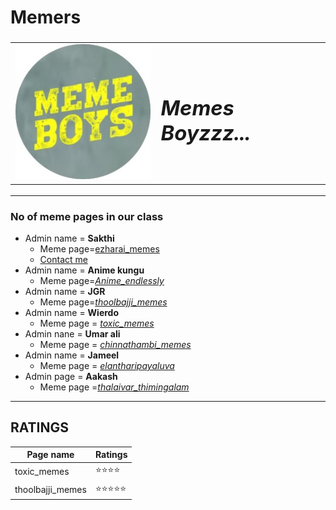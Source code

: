 # Memers
<!DOCTYPE html>
<html lang="en">
<head>
    <meta charset="UTF-8">
    <meta http-equiv="X-UA-Compatible" content="IE=edge">
    <meta name="viewport" content="width=device-width, initial-scale=1.0">
    <title>GOKUL</title>
</head>
<body>
   <h3> <table cellspacing="20">
        <tr>
            <td><img class="fit-picture" src="Mm.jpg" alt="naanum and kunjukal"></td>
            <td> <h1><em>Memes Boyzzz...</em></h1>
            </td>
        </tr>
    </table>
    </h3>
    <hr size="5" noshade>
    <h3>No of meme pages in our class</h3>
    <ul>
        <li>Admin name = <strong>Sakthi</strong> 
            <ul>
                <li>Meme page=<a href="https://www.instagram.com/ezharai_memes/">ezharai_memes</a></li>
                <li><a href="sakthi.html">Contact me</a></li>
            </ul>
        </li>
        <li>Admin name = <strong>Anime kungu</strong>
            <ul>
                <li>Meme page=<a href="https://www.instagram.com/anime_endlessly/"><em>Anime_endlessly</em></a></li>
            </ul>
        </li>
        <li>Admin name = <strong>JGR</strong>
            <ul>
                <li>Meme page=<a href="https://www.instagram.com/thoolbajji_memes/"><em>thoolbajji_memes</em></a></li>
            </ul>
        </li>
        <li>Admin name = <strong>Wierdo</strong>
            <ul>
                <li>Meme page = <a href="https://www.instagram.com/t.o.x.i.c._memes/"><em>toxic_memes</em></a></li>
            </ul>
        </li>
        <li>Admin nane = <strong>Umar ali</strong> 
            <ul>
                <li>Meme page = <a href="https://www.instagram.com/chinna_thambi_memes/"><em>chinnathambi_memes</em></a></li>
            </ul>
        </li>
        <li>Admin name = <strong>Jameel</strong>
            <ul>
                <li>Meme page = <a href="https://www.instagram.com/elantharipayaluva/"><em>elantharipayaluva</em></a></li>
            </ul>
        </li>
        <li>Admin page = <strong>Aakash</strong>
            <ul>
                <li>Meme page =<a href="https://www.instagram.com/thalaivar__thimingalam___/"><em>thalaivar_thimingalam</em></a></li>
            </ul>
        </li>
    </ul>
    <hr size="3" noshade>
    <h2>RATINGS</h2>
    <table cellspacing="20">
        <thead>
            <tr>
                <th>Page name</th>
                <th>Ratings</th>
            </tr>
        </thead>
        <tr>
            <td>toxic_memes</td>
            <td>⭐⭐⭐⭐</td>
        </tr>
        <tr>
            <td>thoolbajji_memes</td>
            <td>⭐⭐⭐⭐⭐</td>
        </tr>
    </table>
    
</body>
</html>
